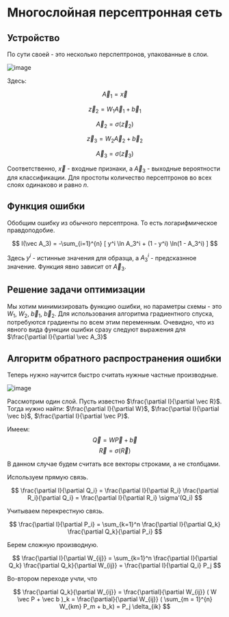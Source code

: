 # Многослойная персептронная сеть

## Устройство

По сути своей - это несколько перспептронов, упакованные в слои.

![image](https://user-images.githubusercontent.com/25401699/228016175-69796320-ca63-43db-affb-be4d8d7ad6cd.png)

Здесь:

$$
\vec A_1 = \vec x
$$

$$
\vec z_2 = W_1 \vec A_1 + \vec b_1
$$

$$
\vec A_2 = \sigma(\vec z_2)
$$

$$
\vec z_3 = W_2 \vec A_2 + \vec b_2
$$

$$
\vec A_3 = \sigma(\vec z_3)
$$

Соответственно, $\vec x$ - входные признаки, а $\vec A_3$ - выходные вероятности для классификации.
Для простоты количество персептронов во всех слоях одинаково и равно $n$.

## Функция ошибки

Обобщим ошибку из обычного персептрона. То есть логарифмическое правдоподобие.

$$
I(\vec A_3) = -\sum_{i=1}^{n} [ y^i \ln A_3^i + (1 - y^i) \ln(1 - A_3^i) ] 
$$

Здесь $y^i$ - истинные значения для образца, а $A_3^i$ - предсказнное значение.
Функция явно зависит от $\vec A_3$.

## Решение задачи оптимизации

Мы хотим минимизировать функцию ошибки, но параметры схемы - это $W_1$, $W_2$, $\vec b_1$, $\vec b_2$.
Для использования алгоритма градиентного спуска, потребуются градиенты по всем этим переменным.
Очевидно, что из явного вида функции ошибки сразу следуют выражения для $\frac{\partial I}{\partial \vec A_3}$

## Алгоритм обратного распространения ошибки

Теперь нужно научится быстро считать нужные частные производные.

![image](https://user-images.githubusercontent.com/25401699/228018540-9659f253-d390-47c4-941c-f122388f2324.png)

Рассмотрим один слой. Пусть известно $\frac{\partial I}{\partial \vec R}$.
Тогда нужно найти: $\frac{\partial I}{\partial W}$, $\frac{\partial I}{\partial \vec b}$, $\frac{\partial I}{\partial \vec P}$.

Имеем:
$$
\vec Q = W \vec P + \vec b
$$
$$
\vec R = \sigma(\vec R)
$$

В данном случае будем считать все векторы строками, а не столбцами.

Используем прямую связь.

$$
\frac{\partial I}{\partial Q_i} = \frac{\partial I}{\partial R_i} \frac{\partial R_i}{\partial Q_i} = \frac{\partial I}{\partial R_i} \sigma'(Q_i)
$$

Учитываем перекрестную связь.

$$
\frac{\partial I}{\partial P_i} = \sum_{k=1}^n \frac{\partial I}{\partial Q_k} \frac{\partial Q_k}{\partial P_i}
$$

Берем сложную производную.

$$
\frac{\partial I}{\partial W_{ij}} = \sum_{k=1}^n \frac{\partial I}{\partial Q_k} \frac{\partial Q_k}{\partial W_{ij}} =
\frac{\partial I}{\partial Q_i} P_j
$$

Во-втором переходе учли, что 

$$
\frac{\partial Q_k}{\partial W_{ij}} =
\frac{\partial}{\partial W_{ij}} ( W \vec P + \vec b )_k =
\frac{\partial}{\partial W_{ij}} ( \sum_{m = 1}^{n} W_{km} P_m + b_k) = P_j \delta_{ik}
$$

